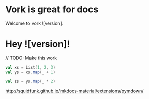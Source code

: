 # Vork is great for docs

Welcome to vork ![version].

# Hey ![version]!

// TODO: Make this work
```scala
val xs = List(1, 2, 3)
val ys = xs.map(_ + 1)
```

```scala
val zs = ys.map(_ * 2)
```

http://squidfunk.github.io/mkdocs-material/extensions/pymdown/
